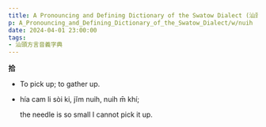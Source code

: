 ```yaml
---
title: A Pronouncing and Defining Dictionary of the Swatow Dialect (汕頭方言音義字典) / nuih
p: A_Pronouncing_and_Defining_Dictionary_of_the_Swatow_Dialect/w/nuih
date: 2024-04-01 23:00:00
tags: 
- 汕頭方言音義字典
---
```



**拾**
- To pick up; to gather up.

- hía cam li sòi ki, jĭm nuih, nuih m̄ khí;

  the needle is so small I cannot pick it up.